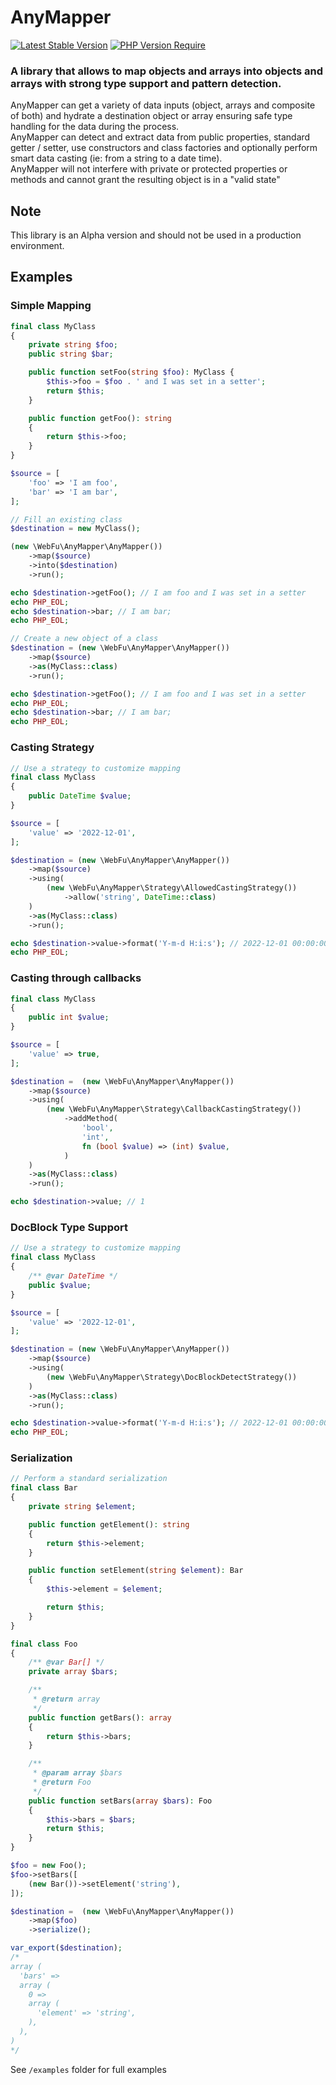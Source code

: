AnyMapper
==============================================================================================
[![Latest Stable Version](http://poser.pugx.org/web-fu/anymapper/v)](https://packagist.org/packages/web-fu/anymapper)
[![PHP Version Require](http://poser.pugx.org/web-fu/anymapper/require/php)](https://packagist.org/packages/web-fu/anymapper)

### A library that allows to map objects and arrays into objects and arrays with strong type support and pattern detection.

AnyMapper can get a variety of data inputs (object, arrays and composite of both) and hydrate a destination object or array ensuring safe type handling for the data during the process.  
AnyMapper can detect and extract data from public properties, standard getter / setter, use constructors and class factories and optionally perform smart data casting (ie: from a string to a date time).  
AnyMapper will not interfere with private or protected properties or methods and cannot grant the resulting object is in a "valid state"

## Note
This library is an Alpha version and should not be used in a production environment.

## Examples

### Simple Mapping
```php
final class MyClass
{
    private string $foo;
    public string $bar;

    public function setFoo(string $foo): MyClass {
        $this->foo = $foo . ' and I was set in a setter';
        return $this;
    }

    public function getFoo(): string
    {
        return $this->foo;
    }
}

$source = [
    'foo' => 'I am foo',
    'bar' => 'I am bar',
];

// Fill an existing class
$destination = new MyClass();

(new \WebFu\AnyMapper\AnyMapper())
    ->map($source)
    ->into($destination)
    ->run();

echo $destination->getFoo(); // I am foo and I was set in a setter
echo PHP_EOL;
echo $destination->bar; // I am bar;
echo PHP_EOL;

// Create a new object of a class
$destination = (new \WebFu\AnyMapper\AnyMapper())
    ->map($source)
    ->as(MyClass::class)
    ->run();

echo $destination->getFoo(); // I am foo and I was set in a setter
echo PHP_EOL;
echo $destination->bar; // I am bar;
echo PHP_EOL;
```

### Casting Strategy

```php
// Use a strategy to customize mapping
final class MyClass
{
    public DateTime $value;
}

$source = [
    'value' => '2022-12-01',
];

$destination = (new \WebFu\AnyMapper\AnyMapper())
    ->map($source)
    ->using(
        (new \WebFu\AnyMapper\Strategy\AllowedCastingStrategy())
            ->allow('string', DateTime::class)
    )
    ->as(MyClass::class)
    ->run();

echo $destination->value->format('Y-m-d H:i:s'); // 2022-12-01 00:00:00
echo PHP_EOL;
```

### Casting through callbacks

```php
final class MyClass
{
    public int $value;
}

$source = [
    'value' => true,
];

$destination =  (new \WebFu\AnyMapper\AnyMapper())
    ->map($source)
    ->using(
        (new \WebFu\AnyMapper\Strategy\CallbackCastingStrategy())
            ->addMethod(
                'bool',
                'int',
                fn (bool $value) => (int) $value,
            )
    )
    ->as(MyClass::class)
    ->run();

echo $destination->value; // 1
```

### DocBlock Type Support
```php
// Use a strategy to customize mapping
final class MyClass
{
    /** @var DateTime */
    public $value;
}

$source = [
    'value' => '2022-12-01',
];

$destination = (new \WebFu\AnyMapper\AnyMapper())
    ->map($source)
    ->using(
        (new \WebFu\AnyMapper\Strategy\DocBlockDetectStrategy())
    )
    ->as(MyClass::class)
    ->run();

echo $destination->value->format('Y-m-d H:i:s'); // 2022-12-01 00:00:00
echo PHP_EOL;
```

### Serialization
```php
// Perform a standard serialization
final class Bar
{
    private string $element;

    public function getElement(): string
    {
        return $this->element;
    }

    public function setElement(string $element): Bar
    {
        $this->element = $element;

        return $this;
    }
}

final class Foo
{
    /** @var Bar[] */
    private array $bars;

    /**
     * @return array
     */
    public function getBars(): array
    {
        return $this->bars;
    }

    /**
     * @param array $bars
     * @return Foo
     */
    public function setBars(array $bars): Foo
    {
        $this->bars = $bars;
        return $this;
    }
}

$foo = new Foo();
$foo->setBars([
    (new Bar())->setElement('string'),
]);

$destination =  (new \WebFu\AnyMapper\AnyMapper())
    ->map($foo)
    ->serialize();

var_export($destination);
/*
array (
  'bars' =>
  array (
    0 =>
    array (
      'element' => 'string',
    ),
  ),
)
*/
```

See `/examples` folder for full examples
